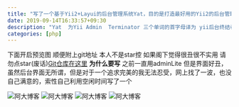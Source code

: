 ```yaml
---
title: "写了一个基于Yii2+Layui的后台管理系统Yat，目的是打造最好用的Yii2的后台管理"
date: 2019-09-14T16:33:57+09:30
description: "Yat  为Yii Admin  Terminator 三个单词的首字母译为 yii后台终结者。"
categories: [php]
---
```

下面开启预览图 顺便附上git地址 本人不是star控 如果阁下觉得很丑很不实用 请勿点star(废话)[Git仓库在这里](https://github.com/fengahan/Yat)
**为什么要写**
	之前一直用adminLite 但是界面好丑，虽然后台界面无所谓，但是对于一个追求完美的我无法忍受，网上找了一波，也没自己满意的，索性自己利用空闲时间写了一个



![阿大博客](https://www.yiichina.com/uploads/images/201903/12143801731.png)
![阿大博客](https://www.yiichina.com/uploads/images/201903/12143801630.png)
![阿大博客](https://www.yiichina.com/uploads/images/201903/12143801295.png)
![阿大博客](https://www.yiichina.com/uploads/images/201903/12143801727.png)